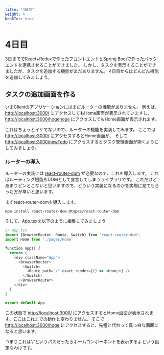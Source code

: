```yaml
---
title: "4日目"
weight: 4
bookToc: true
---
```


# 4日目

3日まででReact+Reduxで作ったフロントエンドとSpring Bootで作ったバックエンドを連携させることができました。
しかし、タスクを表示することができましたが、タスクを追加する機能がまだありません。
4日目からはどんどん機能を追加してみましょう。

## タスクの追加画面を作る

いまClientのアプリケーションにはまだルーターの機能がありません。
例えば、 [http://localhost:3000/](http://localhost:3000/) にアクセスしてもHome画面が表示されていますし、
[http://localhost:3000/hogehoge](http://localhost:3000/hogehoge) にアクセスしてもHome画面が表示されます。

これはちょっとイケてないので、ルーターの機能を実装してみます。
ここでは [http://localhost:3000/](http://localhost:3000/) にアクセスするとHome画面が、
そして [http://localhost:3000/newTodo](http://localhost:3000/newTodo) にアクセスするとタスク管理画面が開くようにしてみましょう。

### ルーターの導入

ルーターの実装には [react-router-dom](https://reactrouter.com/) が必要なので、これを導入します。
これはルーティング機能もDOMとして宣言してしまうライブラリです。
これだけどあまりピンとこないと思いますので、どういう実装になるのかを実際に見てもらった方が早いと思います。

まずreact-router-domを導入します。

```shell
npm install react-router-dom @types/react-router-dom
```

そして、App.tsxを以下のように編集してみましょう

```typescript jsx
// App.tsx
import {BrowserRouter, Route, Switch} from "react-router-dom";
import Home from './pages/Home'

function App() {
  return (
    <div className="App">
      <BrowserRouter>
        <Switch>
          <Route path="/" exact render={() => <Home/>} />
        </Switch>
      </BrowserRouter>
    </div>
  )
}

export default App
```

この状態で [http://localhost:3000/](http://localhost:3000/) にアクセスするとHome画面が表示されます。ここはこれまでの動作と変わりません。
そこで [http://localhost:3000/hoge](http://localhost:3000/hoge) にアクセスすると、先程と代わって真っ白な画面になると思います。

つまりこれは'/'というパスだったらホームコンポーネントを表示するよという設定なわけです。

